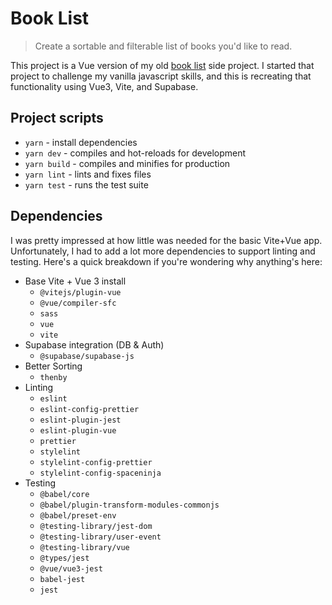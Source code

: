 # Book List

> Create a sortable and filterable list of books you'd like to read.

This project is a Vue version of my old [book list](https://github.com/spaceninja/book-list) side project. I started that project to challenge my vanilla javascript skills, and this is recreating that functionality using Vue3, Vite, and Supabase.

## Project scripts

- `yarn` - install dependencies
- `yarn dev` - compiles and hot-reloads for development
- `yarn build` - compiles and minifies for production
- `yarn lint` - lints and fixes files
- `yarn test` - runs the test suite

## Dependencies

I was pretty impressed at how little was needed for the basic Vite+Vue app. Unfortunately, I had to add a lot more dependencies to support linting and testing. Here's a quick breakdown if you're wondering why anything's here:

- Base Vite + Vue 3 install
  - `@vitejs/plugin-vue`
  - `@vue/compiler-sfc`
  - `sass`
  - `vue`
  - `vite`
- Supabase integration (DB & Auth)
  - `@supabase/supabase-js`
- Better Sorting
  - `thenby`
- Linting
  - `eslint`
  - `eslint-config-prettier`
  - `eslint-plugin-jest`
  - `eslint-plugin-vue`
  - `prettier`
  - `stylelint`
  - `stylelint-config-prettier`
  - `stylelint-config-spaceninja`
- Testing
  - `@babel/core`
  - `@babel/plugin-transform-modules-commonjs`
  - `@babel/preset-env`
  - `@testing-library/jest-dom`
  - `@testing-library/user-event`
  - `@testing-library/vue`
  - `@types/jest`
  - `@vue/vue3-jest`
  - `babel-jest`
  - `jest`
